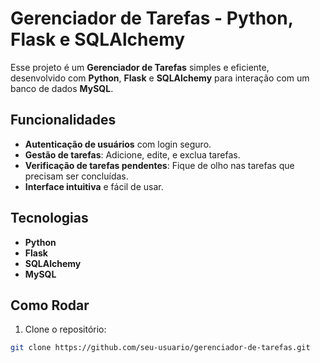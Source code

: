 # Gerenciador de Tarefas - Python, Flask e SQLAlchemy

Esse projeto é um **Gerenciador de Tarefas** simples e eficiente, desenvolvido com **Python**, **Flask** e **SQLAlchemy** para interação com um banco de dados **MySQL**.

## Funcionalidades

- **Autenticação de usuários** com login seguro.
- **Gestão de tarefas**: Adicione, edite, e exclua tarefas.
- **Verificação de tarefas pendentes**: Fique de olho nas tarefas que precisam ser concluídas.
- **Interface intuitiva** e fácil de usar.

## Tecnologias

- **Python**
- **Flask**
- **SQLAlchemy**
- **MySQL**

## Como Rodar

1. Clone o repositório:

```bash
git clone https://github.com/seu-usuario/gerenciador-de-tarefas.git
